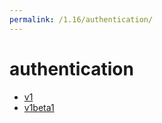 ```yaml
---
permalink: /1.16/authentication/
---
```


# authentication



* [v1](v1/index.md)
* [v1beta1](v1beta1/index.md)